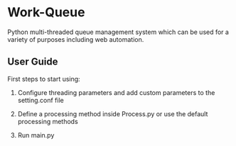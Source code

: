 # Work-Queue
Python multi-threaded queue management system which can be used for a variety of purposes including web automation.

User Guide
-----------

First steps to start using:

1. Configure threading parameters and add custom parameters to the setting.conf file

2. Define a processing method inside Process.py or use the default processing methods

3. Run main.py
